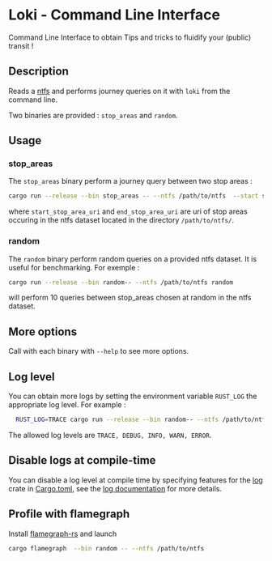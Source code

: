# Loki - Command Line Interface

Command Line Interface to obtain Tips and tricks to fluidify your (public) transit !

## Description

Reads a [ntfs][1] and performs journey queries on it with `loki` from the command line.

Two binaries are provided : `stop_areas` and `random`.

## Usage 

### stop_areas
The `stop_areas` binary perform a journey query between two stop areas :

```bash
cargo run --release --bin stop_areas -- --ntfs /path/to/ntfs  --start start_stop_area_uri --end end_stop_area_uri
```

where `start_stop_area_uri` and `end_stop_area_uri` are uri of stop areas occuring in the ntfs dataset located in the directory `/path/to/ntfs/`.


### random 
The `random` binary perform random queries on a provided ntfs dataset. 
It is useful for benchmarking.
For exemple :

```bash
cargo run --release --bin random-- --ntfs /path/to/ntfs random
```

will perform 10 queries between stop_areas chosen at random in the ntfs dataset.

## More options 

Call with each binary with  `--help` to see more options.

## Log level
You can obtain more logs by setting the environment variable `RUST_LOG` the appropriate log level.
For example :

```bash
  RUST_LOG=TRACE cargo run --release --bin random-- --ntfs /path/to/ntfs 
```

The allowed log levels are `TRACE, DEBUG, INFO, WARN, ERROR`.

## Disable logs at compile-time
You can disable a log level at compile time by specifying features for the [log][2] crate in [Cargo.toml][3], see the [log documentation][4] for more details.

## Profile with flamegraph
Install [flamegraph-rs][5] and launch 
```bash
cargo flamegraph  --bin random -- --ntfs /path/to/ntfs 
```

[1]: https://github.com/CanalTP/ntfs-specification
[2]: https://crates.io/crates/log
[3]: ./Cargo.toml
[4]: https://docs.rs/log/0.4.11/log/#compile-time-filters
[5]: https://github.com/flamegraph-rs/flamegraph